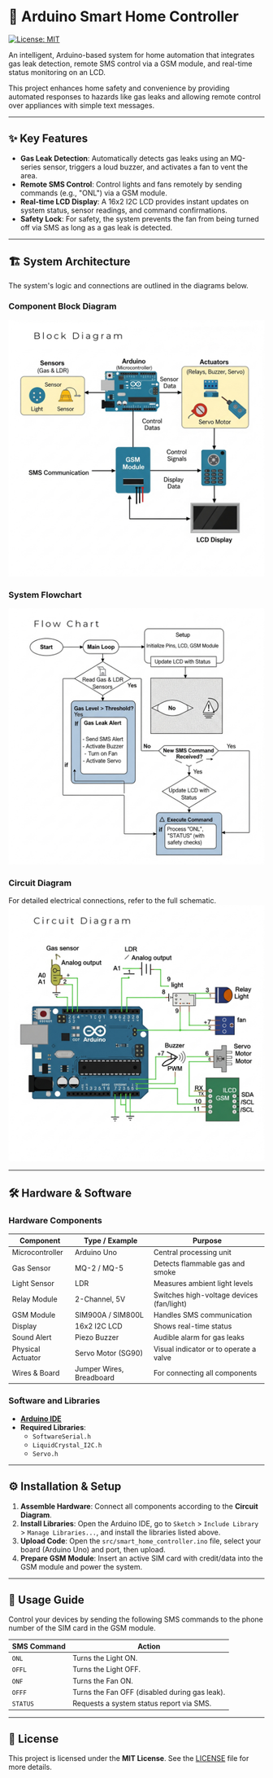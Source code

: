 # 🚀 Arduino Smart Home Controller

[![License: MIT](https://img.shields.io/badge/License-MIT-yellow.svg)](https://opensource.org/licenses/MIT)

An intelligent, Arduino-based system for home automation that integrates gas leak detection, remote SMS control via a GSM module, and real-time status monitoring on an LCD.

This project enhances home safety and convenience by providing automated responses to hazards like gas leaks and allowing remote control over appliances with simple text messages.

---

## ✨ Key Features

-   **Gas Leak Detection**: Automatically detects gas leaks using an MQ-series sensor, triggers a loud buzzer, and activates a fan to vent the area.
-   **Remote SMS Control**: Control lights and fans remotely by sending commands (e.g., "ONL") via a GSM module.
-   **Real-time LCD Display**: A 16x2 I2C LCD provides instant updates on system status, sensor readings, and command confirmations.
-   **Safety Lock**: For safety, the system prevents the fan from being turned off via SMS as long as a gas leak is detected.

---

## 🏗️ System Architecture

The system's logic and connections are outlined in the diagrams below.

### Component Block Diagram
![Block Diagram](diagrams/block_diagram.png)

### System Flowchart
![Flowchart](diagrams/flowchart.png)

### Circuit Diagram
For detailed electrical connections, refer to the full schematic.
![Circuit Diagram](diagrams/circuit_diagram.png)

---

## 🛠️ Hardware & Software

### Hardware Components

| Component           | Type / Example         | Purpose                                |
| ------------------- | ---------------------- | -------------------------------------- |
| Microcontroller     | Arduino Uno            | Central processing unit                |
| Gas Sensor          | MQ-2 / MQ-5            | Detects flammable gas and smoke        |
| Light Sensor        | LDR                    | Measures ambient light levels          |
| Relay Module        | 2-Channel, 5V          | Switches high-voltage devices (fan/light) |
| GSM Module          | SIM900A / SIM800L      | Handles SMS communication              |
| Display             | 16x2 I2C LCD           | Shows real-time status                 |
| Sound Alert         | Piezo Buzzer           | Audible alarm for gas leaks            |
| Physical Actuator   | Servo Motor (SG90)     | Visual indicator or to operate a valve |
| Wires & Board       | Jumper Wires, Breadboard | For connecting all components          |

### Software and Libraries

-   **[Arduino IDE](https://www.arduino.cc/en/software)**
-   **Required Libraries**:
    -   `SoftwareSerial.h`
    -   `LiquidCrystal_I2C.h`
    -   `Servo.h`

---

## ⚙️ Installation & Setup

1.  **Assemble Hardware**: Connect all components according to the **Circuit Diagram**.
2.  **Install Libraries**: Open the Arduino IDE, go to `Sketch` > `Include Library` > `Manage Libraries...`, and install the libraries listed above.
3.  **Upload Code**: Open the `src/smart_home_controller.ino` file, select your board (Arduino Uno) and port, then upload.
4.  **Prepare GSM Module**: Insert an active SIM card with credit/data into the GSM module and power the system.

---

## 📲 Usage Guide

Control your devices by sending the following SMS commands to the phone number of the SIM card in the GSM module.

| SMS Command | Action                                       |
| ----------- | -------------------------------------------- |
| `ONL`       | Turns the Light ON.                          |
| `OFFL`      | Turns the Light OFF.                         |
| `ONF`       | Turns the Fan ON.                            |
| `OFFF`      | Turns the Fan OFF (disabled during gas leak).|
| `STATUS`    | Requests a system status report via SMS.     |

---

## 📄 License

This project is licensed under the **MIT License**. See the [LICENSE](LICENSE) file for more details.
